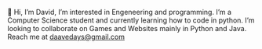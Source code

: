 👋 Hi, I’m David,
I’m interested in Engeneering and programming.
I’m a Computer Science student and currently learning how to code in python.
I’m looking to collaborate on Games and Websites mainly in Python and Java.
Reach me at daavedays@gmail.com

<!---
daavedays/daavedays is a ✨ special ✨ repository because its `README.md` (this file) appears on your GitHub profile.
You can click the Preview link to take a look at your changes.
--->
